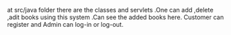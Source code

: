 at src/java folder there are the classes and servlets .One can add ,delete ,adit books using this system .Can see the added books here.
Customer can register and Admin can log-in or log-out.  
